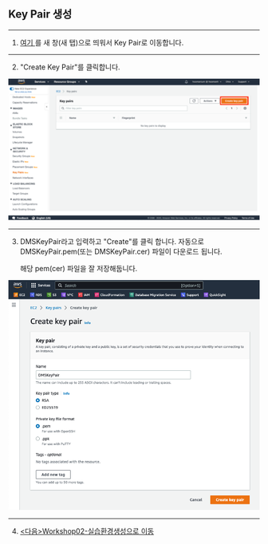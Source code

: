 ## Key Pair 생성

---

1. [여기 ](http://amzn.to/2kcoMQp) 를 새 창(새 탭)으로 띄워서 Key Pair로 이동합니다. 

---

2. "Create Key Pair"를 클릭합니다.

![image-20220326234934597](images/image-20220326234934597.png)

---

3. DMSKeyPair라고 입력하고 "Create"를 클릭 합니다. 자동으로 DMSKeyPair.pem(또는 DMSKeyPair.cer) 파일이 다운로드 됩니다.

   해당 pem(cer) 파일을 잘 저장해둡니다.

![image-20221208070639290](images/image-20221208070639290.png)

---

4. [<다음>Workshop02-실습환경생성으로 이동 ](./02.md) 








